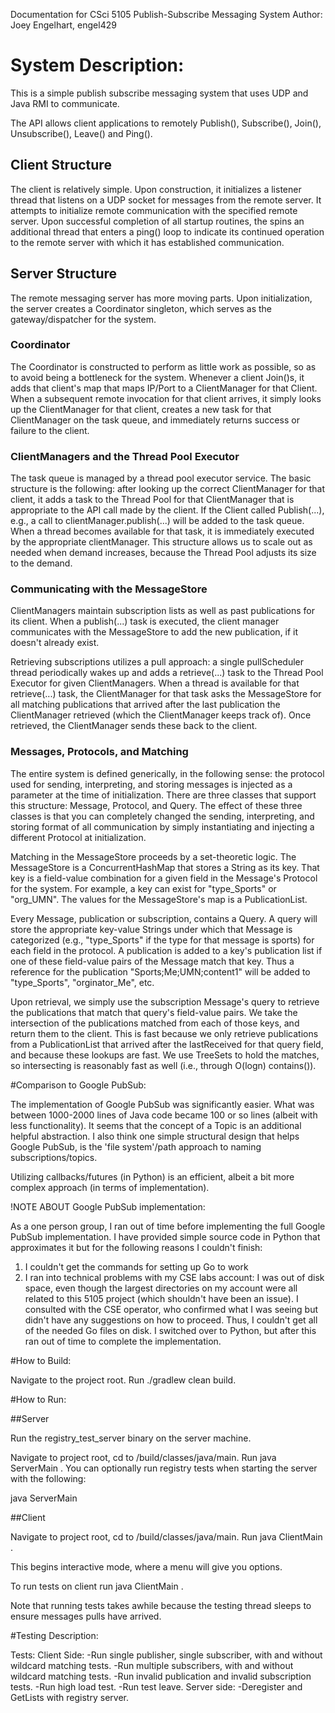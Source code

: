 Documentation for CSci 5105 Publish-Subscribe Messaging System
Author: Joey Engelhart, engel429

# System Description:

This is a simple publish subscribe messaging system that uses UDP and Java RMI to communicate.

The API allows client applications to remotely Publish(), Subscribe(), Join(), Unsubscribe(), Leave() and Ping().

## Client Structure

The client is relatively simple. Upon construction, it initializes a listener thread that listens on a UDP socket for messages from the remote server. It attempts to initialize remote communication with the specified
remote server. Upon successful completion of all startup routines, the spins an additional thread that enters
a ping() loop to indicate its continued operation to the remote server with which it has established communication.

## Server Structure

The remote messaging server has more moving parts. Upon initialization, the server creates a Coordinator singleton, which serves as the gateway/dispatcher for the system. 

### Coordinator

The Coordinator is constructed to perform as little work as possible, so as to avoid being a bottleneck
for the system. Whenever a client Join()s, it adds that client's map that maps IP/Port to a ClientManager
for that Client. When a subsequent remote invocation for that client arrives, it simply looks up the ClientManager for that client, creates a new task for that ClientManager on the task queue, and immediately
returns success or failure to the client.

### ClientManagers and the Thread Pool Executor

The task queue is managed by a thread pool executor service. The basic structure is the following: after
looking up the correct ClientManager for that client, it adds a task to the Thread Pool for that ClientManager that is appropriate to the API call made by the client. If the Client called Publish(...), e.g., a call to clientManager.publish(...) will be added to the task queue. When a thread becomes available
for that task, it is immediately executed by the appropriate clientManager. This structure allows us to scale
out as needed when demand increases, because the Thread Pool adjusts its size to the demand.

### Communicating with the MessageStore

ClientManagers maintain subscription lists as well as past publications for its client. When a publish(...)
task is executed, the client manager communicates with the MessageStore to add the new publication, if it
doesn't already exist.

Retrieving subscriptions utilizes a pull approach: a single pullScheduler thread periodically wakes up and
adds a retrieve(...) task to the Thread Pool Executor for given ClientManagers. When a thread is available
for that retrieve(...) task, the ClientManager for that task asks the MessageStore for all matching publications that arrived after the last publication the ClientManager retrieved (which the ClientManager
keeps track of). Once retrieved, the ClientManager sends these back to the client.

### Messages, Protocols, and Matching

The entire system is defined generically, in the following sense: the protocol used for sending,
interpreting, and storing messages is injected as a parameter at the time of initialization. There are
three classes that support this structure: Message, Protocol, and Query. The effect of these three classes
is that you can completely changed the sending, interpreting, and storing format of all communication by
simply instantiating and injecting a different Protocol at initialization.

Matching in the MessageStore proceeds by a set-theoretic logic. The MessageStore is a ConcurrentHashMap that stores a String as its key. That key is a field-value combination for a given field in the Message's Protocol for the system. For example, a key can exist for "type_Sports" or "org_UMN". The values for the MessageStore's map is a PublicationList.

Every Message, publication or subscription, contains a Query. A query will store the appropriate key-value Strings under which that Message is categorized (e.g., "type_Sports" if the type for that message is sports) for each field in the protocol. A publication is added to a key's publication list if one of these field-value pairs of the Message match that key. Thus a reference for the publication "Sports;Me;UMN;content1" will be added to "type_Sports", "orginator_Me", etc.

Upon retrieval, we simply use the subscription Message's query to retrieve the publications that match that query's field-value pairs. We take the intersection of the publications matched from each of those keys, and return them to the client. This is fast because we only retrieve publications from a PublicationList that arrived after the lastReceived for that query field, and because these lookups are fast. We use TreeSets to hold the matches, so intersecting is reasonably fast as well (i.e., through O(logn) contains()).

#Comparison to Google PubSub:

The implementation of Google PubSub was significantly easier. What was between 1000-2000 lines of Java code became 100 or so lines (albeit with less functionality). It seems that the concept of a Topic is an additional helpful abstraction. I also think one simple structural design that helps Google PubSub, is the 'file system'/path approach to naming subscriptions/topics.

Utilizing callbacks/futures (in Python) is an efficient, albeit a bit more complex approach (in terms of implementation).

!NOTE ABOUT Google PubSub implementation:

 As a one person group, I ran out of time before implementing the full Google PubSub implementation. I have provided simple source code in Python that approximates it but for the following reasons I couldn't finish:

 1. I couldn't get the commands for setting up Go to work
 2. I ran into technical problems with my CSE labs account: I was out of disk space, even though the largest
 directories on my account were all related to this 5105 project (which shouldn't have been an issue). I consulted with the CSE operator, who confirmed what I was seeing but didn't have any suggestions on how to proceed. Thus, I couldn't get all of the needed Go files on disk. I switched over to Python, but after this
 ran out of time to complete the implementation.

#How to Build:

Navigate to the project root. Run ./gradlew clean build.

#How to Run:

##Server

Run the registry_test_server binary on the server machine.

Navigate to project root, cd to /build/classes/java/main. Run java ServerMain <server machine ip>.
You can optionally run registry tests when starting the server with the following:

java ServerMain <server machine ip> <testTeardown OR testGetList>

##Client

Navigate to project root, cd to /build/classes/java/main. Run java ClientMain <server machine ip>.

This begins interactive mode, where a menu will give you options.

To run tests on client run java ClientMain <server machine ip> <runAllTests>.

Note that running tests takes awhile because the testing thread sleeps to ensure messages pulls
have arrived.

#Testing Description:

Tests:
Client Side:
-Run single publisher, single subscriber, with and without wildcard matching tests.
-Run multiple subscribers, with and without wildcard matching tests.
-Run invalid publication and invalid subscription tests.
-Run high load test.
-Run test leave.
Server side:
-Deregister and GetLists with registry server.
